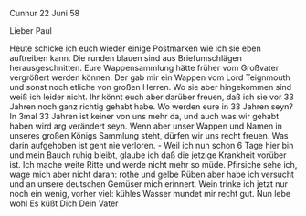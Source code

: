  Cunnur 22 Juni 58

Lieber Paul

Heute schicke ich euch wieder einige Postmarken wie ich sie eben auftreiben kann. Die runden blauen sind aus Briefumschlägen herausgeschnitten. Eure Wappensammlung hätte früher vom Großvater vergrößert werden können. Der gab mir ein Wappen vom Lord Teignmouth und sonst noch etliche von großen Herren. Wo sie aber hingekommen sind weiß ich leider nicht. Ihr könnt euch aber darüber freuen, daß ich sie vor 33 Jahren noch ganz richtig gehabt habe. Wo werden eure in 33 Jahren seyn? In 3mal 33 Jahren ist keiner von uns mehr da, und auch was wir gehabt haben wird arg verändert seyn. Wenn aber unser Wappen und Namen in unseres großen Königs Sammlung steht, dürfen wir uns recht freuen. Was darin aufgehoben ist geht nie verloren. - Weil ich nun schon 6 Tage hier bin und mein Bauch ruhig bleibt, glaube ich daß die jetzige Krankheit vorüber ist. Ich mache weite Ritte und werde nicht mehr so müde. Pfirsiche sehe ich, wage mich aber nicht daran: rothe und gelbe Rüben aber habe ich versucht und an unsere deutschen Gemüser mich erinnert. Wein trinke ich jetzt nur noch ein wenig, vorher viel: kühles Wasser mundet mir recht gut. Nun lebe wohl Es küßt Dich
 Dein Vater

